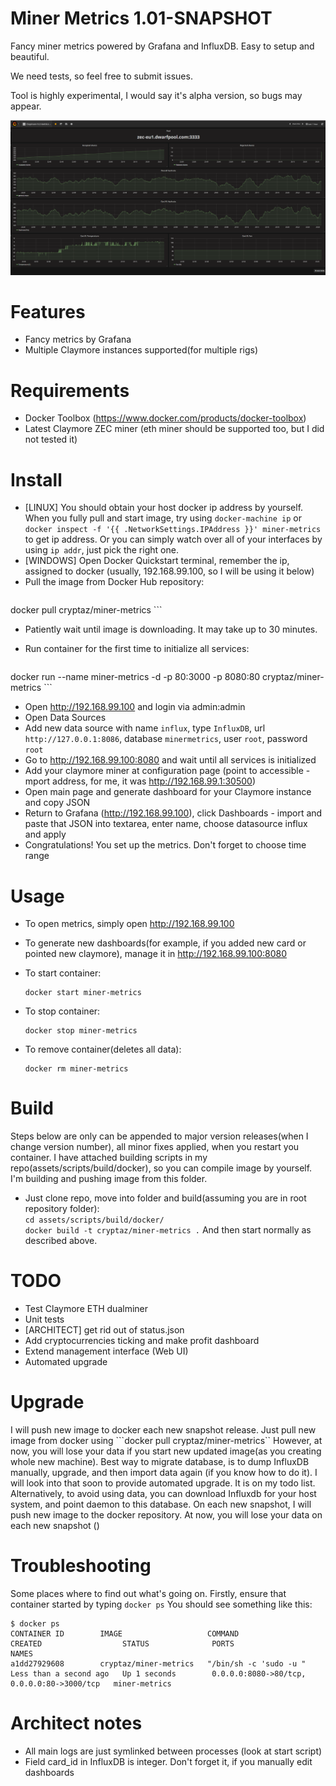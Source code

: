 # Miner Metrics 1.01-SNAPSHOT

Fancy miner metrics powered by Grafana and InfluxDB. Easy to setup and beautiful.

We need tests, so feel free to submit issues.

Tool is highly experimental, I would say it's alpha version, so bugs may appear.

![Dashboard](/assets/images/dashboard_sample.png?raw=true "Demo")

# Features
* Fancy metrics by Grafana
* Multiple Claymore instances supported(for multiple rigs)

# Requirements
* Docker Toolbox (https://www.docker.com/products/docker-toolbox)
* Latest Claymore ZEC miner (eth miner should be supported too, but I did not tested it)

# Install
* [LINUX] You should obtain your host docker ip address by yourself. When you fully pull and start image, try using ```docker-machine ip``` or ```docker inspect -f '{{ .NetworkSettings.IPAddress }}' miner-metrics``` to get ip address. Or you can simply watch over all of your interfaces by using ```ip addr```, just pick the right one.
* [WINDOWS] Open Docker Quickstart terminal, remember the ip, assigned to docker (usually, 192.168.99.100, so I will be using it below)
* Pull the image from Docker Hub repository:
    ```
docker pull cryptaz/miner-metrics
    ```
* Patiently wait until image is downloading. It may take up to 30 minutes.
* Run container for the first time to initialize all services:

    ```
docker run --name miner-metrics -d -p 80:3000 -p 8080:80 cryptaz/miner-metrics
    ```
* Open http://192.168.99.100 and login via admin:admin
* Open Data Sources
* Add new data source with name ```influx```, type ```InfluxDB```, url ```http://127.0.0.1:8086```, database ```minermetrics```, user ```root```, password ```root```
* Go to http://192.168.99.100:8080 and wait until all services is initialized
* Add your claymore miner at configuration page (point to accessible -mport address, for me, it was http://192.168.99.1:30500)
* Open main page and generate dashboard for your Claymore instance and copy JSON
* Return to Grafana (http://192.168.99.100), click Dashboards - import and paste that JSON into textarea, enter name, choose datasource influx and apply
* Congratulations! You set up the metrics. Don't forget to choose time range

# Usage

* To open metrics, simply open http://192.168.99.100
* To generate new dashboards(for example, if you added new card or pointed new claymore), manage it in http://192.168.99.100:8080

* To start container:

    ```
    docker start miner-metrics
    ```
* To stop container:

    ```
    docker stop miner-metrics
    ```
* To remove container(deletes all data):

    ```
    docker rm miner-metrics
    ```

# Build
Steps below are only can be appended to major version releases(when I change version number), all minor fixes applied, when you restart you container.
I have attached building scripts in my repo(assets/scripts/build/docker), so you can compile image by yourself. I'm building and pushing image from this folder.
* Just clone repo, move into folder and build(assuming you are in root repository folder):<br />
    ```cd assets/scripts/build/docker/``` <br />
    ```docker build -t cryptaz/miner-metrics .```
And then start normally as described above.

# TODO
* Test Claymore ETH dualminer
* Unit tests
* [ARCHITECT] get rid out of status.json
* Add cryptocurrencies ticking and make profit dashboard
* Extend management interface (Web UI)
* Automated upgrade

# Upgrade
I will push new image to docker each new snapshot release. Just pull new image from docker using ```docker pull cryptaz/miner-metrics``
However, at now, you will lose your data if you start new updated image(as you creating whole new machine).
Best way to migrate database, is to dump InfluxDB manually, upgrade, and then import data again (if you know how to do it). I will look into that soon to provide automated upgrade. It is on my todo list.
Alternatively, to avoid using data, you can download Influxdb for your host system, and point daemon to this database.
On each new snapshot, I will push new image to the docker repository. At now, you will lose your data on each new snapshot ()

# Troubleshooting
Some places where to find out what's going on. Firstly, ensure that container started by typing
    ```
docker ps
    ```
You should see something like this:
```
$ docker ps
CONTAINER ID        IMAGE                   COMMAND                  CREATED                  STATUS              PORTS                                        NAMES
a1dd27929608        cryptaz/miner-metrics   "/bin/sh -c 'sudo -u "   Less than a second ago   Up 1 seconds        0.0.0.0:8080->80/tcp, 0.0.0.0:80->3000/tcp   miner-metrics
```


# Architect notes
* All main logs are just symlinked between processes (look at start script)
* Field card_id in InfluxDB is integer. Don't forget it, if you manually edit dashboards